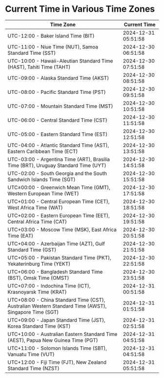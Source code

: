 # Current Time in Various Time Zones

| Time Zone | Current Time |
|-----------|--------------|
| UTC-12:00 - Baker Island Time (BIT) | 2024-12-31 05:51:58 |
| UTC-11:00 - Niue Time (NUT), Samoa Standard Time (SST) | 2024-12-30 06:51:58 |
| UTC-10:00 - Hawaii-Aleutian Standard Time (HAST), Tahiti Time (TAHT) | 2024-12-30 07:51:58 |
| UTC-09:00 - Alaska Standard Time (AKST) | 2024-12-30 08:51:58 |
| UTC-08:00 - Pacific Standard Time (PST) | 2024-12-30 09:51:58 |
| UTC-07:00 - Mountain Standard Time (MST) | 2024-12-30 10:51:58 |
| UTC-06:00 - Central Standard Time (CST) | 2024-12-30 11:51:58 |
| UTC-05:00 - Eastern Standard Time (EST) | 2024-12-30 12:51:58 |
| UTC-04:00 - Atlantic Standard Time (AST), Eastern Caribbean Time (ECT) | 2024-12-30 13:51:58 |
| UTC-03:00 - Argentina Time (ART), Brasília Time (BRT), Uruguay Standard Time (UYT) | 2024-12-30 14:51:58 |
| UTC-02:00 - South Georgia and the South Sandwich Islands Time (SGT) | 2024-12-30 15:51:58 |
| UTC±00:00 - Greenwich Mean Time (GMT), Western European Time (WET) | 2024-12-30 17:51:58 |
| UTC+01:00 - Central European Time (CET), West Africa Time (WAT) | 2024-12-30 18:51:58 |
| UTC+02:00 - Eastern European Time (EET), Central Africa Time (CAT) | 2024-12-30 19:51:58 |
| UTC+03:00 - Moscow Time (MSK), East Africa Time (EAT) | 2024-12-30 20:51:58 |
| UTC+04:00 - Azerbaijan Time (AZT), Gulf Standard Time (GST) | 2024-12-30 21:51:58 |
| UTC+05:00 - Pakistan Standard Time (PKT), Yekaterinburg Time (YEKT) | 2024-12-30 22:51:58 |
| UTC+06:00 - Bangladesh Standard Time (BST), Omsk Time (OMST) | 2024-12-30 23:51:58 |
| UTC+07:00 - Indochina Time (ICT), Krasnoyarsk Time (KRAT) | 2024-12-31 00:51:58 |
| UTC+08:00 - China Standard Time (CST), Australian Western Standard Time (AWST), Singapore Time (SGT) | 2024-12-31 01:51:58 |
| UTC+09:00 - Japan Standard Time (JST), Korea Standard Time (KST) | 2024-12-31 02:51:58 |
| UTC+10:00 - Australian Eastern Standard Time (AEST), Papua New Guinea Time (PGT) | 2024-12-31 04:51:58 |
| UTC+11:00 - Solomon Islands Time (SBT), Vanuatu Time (VUT) | 2024-12-31 04:51:58 |
| UTC+12:00 - Fiji Time (FJT), New Zealand Standard Time (NZST) | 2024-12-31 05:51:58 |
